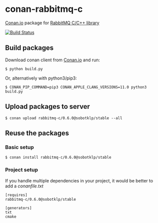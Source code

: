 # conan-rabbitmq-c

[Conan.io](https://conan.io) package for [RabbitMQ C/C++ library](https://github.com/alanxz/rabbitmq-c)

[![Build Status](https://travis-ci.org/sobotklp/conan-rabbitmq-c.svg?branch=master)](https://travis-ci.org/sobotklp/conan-rabbitmq-c)

## Build packages

Download conan client from [Conan.io](https://conan.io) and run:

    $ python build.py

Or, alternatively with python3/pip3:

    $ CONAN_PIP_COMMAND=pip3 CONAN_APPLE_CLANG_VERSIONS=11.0 python3 build.py

## Upload packages to server

    $ conan upload rabbitmq-c/0.6.0@sobotklp/stable --all

## Reuse the packages

### Basic setup

    $ conan install rabbitmq-c/0.6.0@sobotklp/stable

### Project setup

If you handle multiple dependencies in your project, it would be better to add a *conanfile.txt*

    [requires]
    rabbitmq-c/0.6.0@sobotklp/stable

    [generators]
    txt
    cmake


